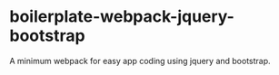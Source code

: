 # boilerplate-webpack-jquery-bootstrap
A minimum webpack for easy app coding using jquery and bootstrap.
